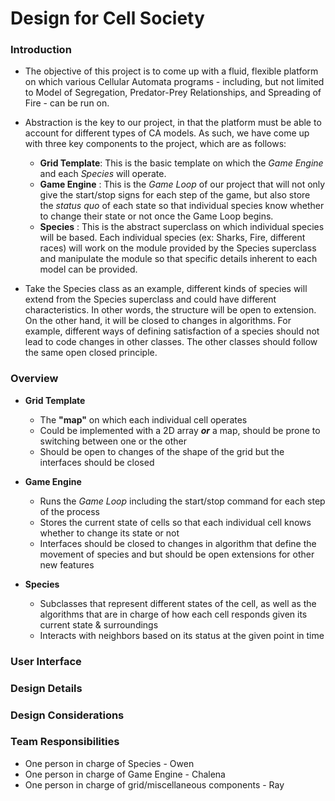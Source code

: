 # Design for Cell Society

### Introduction

+ The objective of this project is to come up with a fluid, flexible platform on which various Cellular Automata programs - including, but not limited to Model of Segregation, Predator-Prey Relationships, and Spreading of Fire - can be run on.

+ Abstraction is the key to our project, in that the platform must be able to account for different types of CA models. As such, we have come up with three key components to the project, which are as follows:
	* **Grid Template**: This is the basic template on which the *Game Engine* and each *Species* will operate.
	* **Game Engine** : This is the *Game Loop* of our project that will not only give the start/stop signs for each step of the game, but also store the *status quo* of each state so that individual species know whether to change their state or not once the Game Loop begins.
	* **Species** : This is the abstract superclass on which individual species will be based. Each individual species (ex: Sharks, Fire, different races) will work on the module provided by the Species superclass and manipulate the module so that specific details inherent to each model can be provided.

+ Take the Species class as an example, different kinds of species will extend from the Species superclass and could have different characteristics. In other words, the structure will be open to extension. On the other hand, it will be closed to changes in algorithms. For example, different ways of defining satisfaction of a species should not lead to code changes in other classes. The other classes should follow the same open closed principle. 


	

### Overview

+ **Grid Template**
	* The **"map"** on which each individual cell operates
	* Could be implemented with a 2D array ***or*** a map, should be prone to switching between one or the other
	* Should be open to changes of the shape of the grid but the interfaces should be closed

+ **Game Engine**
	* Runs the *Game Loop* including the start/stop command for each step of the process
	* Stores the current state of cells so that each individual cell knows whether to change its state or not
	* Interfaces should be closed to changes in algorithm that define the movement of species and but should be open extensions for other new features


+ **Species**
	* Subclasses that represent different states of the cell, as well as the algorithms that are in charge of how each cell responds given its current state & surroundings
	* Interacts with neighbors based on its status at the given point in time

	

### User Interface

### Design Details

### Design Considerations

### Team Responsibilities

+ One person in charge of Species - Owen
+ One person in charge of Game Engine - Chalena
+ One person in charge of grid/miscellaneous components - Ray


